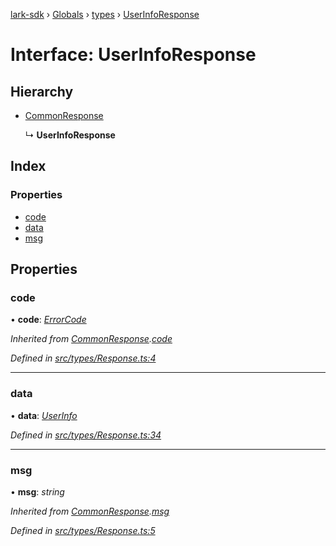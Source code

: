 [lark-sdk](../README.md) › [Globals](../globals.md) › [types](../modules/types.md) › [UserInfoResponse](types.userinforesponse.md)

# Interface: UserInfoResponse

## Hierarchy

* [CommonResponse](types.commonresponse.md)

  ↳ **UserInfoResponse**

## Index

### Properties

* [code](types.userinforesponse.md#code)
* [data](types.userinforesponse.md#data)
* [msg](types.userinforesponse.md#msg)

## Properties

###  code

• **code**: *[ErrorCode](../modules/types.md#errorcode)*

*Inherited from [CommonResponse](types.commonresponse.md).[code](types.commonresponse.md#code)*

*Defined in [src/types/Response.ts:4](https://github.com/TbhT/lark-sdk/blob/5ecb791/src/types/Response.ts#L4)*

___

###  data

• **data**: *[UserInfo](types.userinfo.md)*

*Defined in [src/types/Response.ts:34](https://github.com/TbhT/lark-sdk/blob/5ecb791/src/types/Response.ts#L34)*

___

###  msg

• **msg**: *string*

*Inherited from [CommonResponse](types.commonresponse.md).[msg](types.commonresponse.md#msg)*

*Defined in [src/types/Response.ts:5](https://github.com/TbhT/lark-sdk/blob/5ecb791/src/types/Response.ts#L5)*
